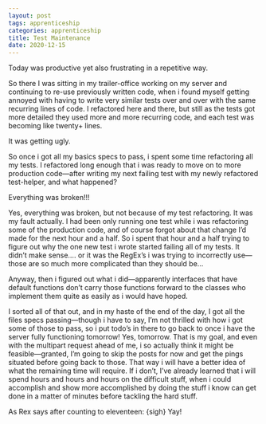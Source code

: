 ```yaml
---
layout: post 
tags: apprenticeship
categories: apprenticeship
title: Test Maintenance
date: 2020-12-15
---
```


Today was productive yet also frustrating in a repetitive way.  

So there I was sitting in my trailer-office working on my server and continuing to re-use previously written code, when i found myself getting annoyed with having to write very similar tests over and over with the same recurring lines of code.  I refactored here and there, but still as the tests got more detailed they used more and more recurring code, and each test was becoming like twenty+ lines.  

It was getting ugly.

So once i got all my basics specs to pass, i spent some time refactoring all my tests.  I refactored long enough that i was ready to move on to more production code—after writing my next failing test with my newly refactored test-helper, and what happened?

Everything was broken!!!  

Yes, everything was broken, but not because of my test refactoring.  It was my fault actually.  I had been only running one test while i was refactoring some of the production code, and of course forgot about that change I’d made for the next hour and a half.  So i spent that hour and a half trying to figure out why the one new test i wrote started failing all of my tests.  It didn’t make sense…. or it was the RegEx’s i was trying to incorrectly use—those are so much more complicated than they should be…

Anyway, then i figured out what i did—apparently interfaces that have default functions don’t carry those functions forward to the classes who implement them quite as easily as i would have hoped.  

I sorted all of that out, and in my haste of the end of the day, I got all the files specs passing—though i have to say, I’m not thrilled with how i got some of those to pass, so i put todo’s in there to go back to once i have the server fully functioning tomorrow!  Yes, tomorrow.  That is my goal, and even with the multipart request ahead of me, i so actually think it might be feasible—granted, I’m going to skip the posts for now and get the pings situated before going back to those.  That way i will have a better idea of what the remaining time will require.  If i don’t, I’ve already learned that i will spend hours and hours and hours on the difficult stuff, when i could accomplish and show more accomplished by doing the stuff i know can get done in a matter of minutes before tackling the hard stuff.

As Rex says after counting to eleventeen: {sigh} Yay!
 


